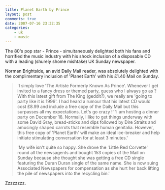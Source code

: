```yaml
---
title: Planet Earth by Prince
layout: post
comments: true
date: 2007-07-16 23:32:35
categories:
    - uk
    - music
---
```

The 80's pop star - Prince - simultaneously delighted both his fans
and horrified the music industry with his shock inclusion of a
disposable CD with a leading (shurely shome mishtake) UK Sunday
newspaper.

Norman Brightside, an avid Daily Mail reader, was absolutely delighted
with the complimentary inclusion of 'Planet Earth' with his
&pound;1.40 Mail on Sunday.

> 'I simply love 'The Artiste Formerly Known As Prince'. Whenever I get
> invited to a fancy dress or themed party, guess who I always go as ?
> With this latest gift from The King (geddit?), we really are 'going to
> party like it is 1999'. I had heard a rumour that his latest CD would
> cost &pound;8.99 and include a free copy of the Daily Mail but this
> surpasses all my expectations. Let's go crazy !'
> 'I am hosting a dinner party on December 18. Normally, I like to get
> things underway with some David Gray, bread-sticks and dips followed
> by Dire Straits and amusingly shaped carrots that resemble human
> genitalia. However, this free copy of 'Planet Earth' will make an
> ideal ice-breaker and help initiate stimulating conversation for at
> least 3 minutes.'
>
> 'My wife isn't quite so happy. She drove the 'Little Red Corvette'
> round all the newsagents and bought 153 copies of the Mail on Sunday
> because she thought she was getting a free CD single featuring the
> Duran Duran single of the same name. She is now suing Associated
> Newspapers for compensation as she hurt her back lifting the pile of
> newspapers into the recycling bin.'

Zzzzzzzz.
